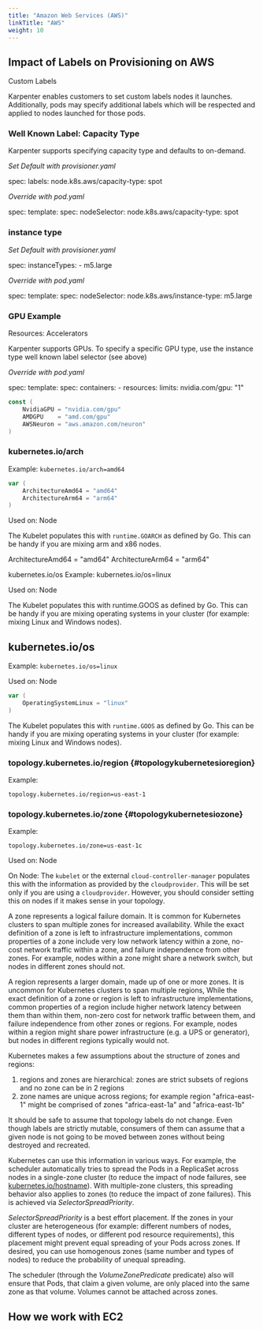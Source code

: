```yaml
---
title: "Amazon Web Services (AWS)"
linkTitle: "AWS"
weight: 10
---
```


## Impact of Labels on Provisioning on AWS 

Custom Labels

Karpenter enables customers to set custom labels nodes it launches. Additionally, pods may specify additional labels which will be respected and applied to nodes launched for those pods. 

### Well Known Label: Capacity Type

Karpenter supports specifying capacity type and defaults to on-demand.

*Set Default with provisioner.yaml*

spec:
  labels: 
    node.k8s.aws/capacity-type: spot

*Override with pod.yaml*

spec:
  template:
    spec:
      nodeSelector:
        node.k8s.aws/capacity-type: spot

### instance type

*Set Default with provisioner.yaml*

spec:
  instanceTypes:
    - m5.large

*Override with pod.yaml*

spec:
  template:
    spec:
      nodeSelector:
        node.k8s.aws/instance-type: m5.large

### GPU Example

Resources: Accelerators

Karpenter supports GPUs. To specify a specific GPU type, use the instance type well known label selector (see above)

*Override with pod.yaml*

spec:
  template:
    spec:
      containers:
      - resources:
          limits:
            nvidia.com/gpu: "1"


```go
const (
	NvidiaGPU = "nvidia.com/gpu"
	AMDGPU    = "amd.com/gpu"
	AWSNeuron = "aws.amazon.com/neuron"
)
```


### kubernetes.io/arch

Example: `kubernetes.io/arch=amd64`

```go
var (
	ArchitectureAmd64 = "amd64"
	ArchitectureArm64 = "arm64"
)
```

Used on: Node

The Kubelet populates this with `runtime.GOARCH` as defined by Go. This can be handy if you are mixing arm and x86 nodes.

ArchitectureAmd64 = "amd64"
	ArchitectureArm64 = "arm64"

kubernetes.io/os 
Example: kubernetes.io/os=linux

Used on: Node

The Kubelet populates this with runtime.GOOS as defined by Go. This can be handy if you are mixing operating systems in your cluster (for example: mixing Linux and Windows nodes).

## kubernetes.io/os

Example: `kubernetes.io/os=linux`

Used on: Node

```go
var (
	OperatingSystemLinux = "linux"
)
```

The Kubelet populates this with `runtime.GOOS` as defined by Go. This can be handy if you are mixing operating systems in your cluster (for example: mixing Linux and Windows nodes).

### topology.kubernetes.io/region {#topologykubernetesioregion}

Example:

`topology.kubernetes.io/region=us-east-1`

### topology.kubernetes.io/zone {#topologykubernetesiozone}

Example:

`topology.kubernetes.io/zone=us-east-1c`

Used on: Node

On Node: The `kubelet` or the external `cloud-controller-manager` populates this with the information as provided by the `cloudprovider`.  This will be set only if you are using a `cloudprovider`. However, you should consider setting this on nodes if it makes sense in your topology.

A zone represents a logical failure domain.  It is common for Kubernetes clusters to span multiple zones for increased availability.  While the exact definition of a zone is left to infrastructure implementations, common properties of a zone include very low network latency within a zone, no-cost network traffic within a zone, and failure independence from other zones.  For example, nodes within a zone might share a network switch, but nodes in different zones should not.

A region represents a larger domain, made up of one or more zones.  It is uncommon for Kubernetes clusters to span multiple regions,  While the exact definition of a zone or region is left to infrastructure implementations, common properties of a region include higher network latency between them than within them, non-zero cost for network traffic between them, and failure independence from other zones or regions.  For example, nodes within a region might share power infrastructure (e.g. a UPS or generator), but nodes in different regions typically would not.

Kubernetes makes a few assumptions about the structure of zones and regions:
1) regions and zones are hierarchical: zones are strict subsets of regions and no zone can be in 2 regions
2) zone names are unique across regions; for example region "africa-east-1" might be comprised of zones "africa-east-1a" and "africa-east-1b"

It should be safe to assume that topology labels do not change.  Even though labels are strictly mutable, consumers of them can assume that a given node is not going to be moved between zones without being destroyed and recreated.

Kubernetes can use this information in various ways.  For example, the scheduler automatically tries to spread the Pods in a ReplicaSet across nodes in a single-zone cluster (to reduce the impact of node failures, see [kubernetes.io/hostname](#kubernetesiohostname)). With multiple-zone clusters, this spreading behavior also applies to zones (to reduce the impact of zone failures). This is achieved via _SelectorSpreadPriority_.

_SelectorSpreadPriority_ is a best effort placement. If the zones in your cluster are heterogeneous (for example: different numbers of nodes, different types of nodes, or different pod resource requirements), this placement might prevent equal spreading of your Pods across zones. If desired, you can use homogenous zones (same number and types of nodes) to reduce the probability of unequal spreading.

The scheduler (through the _VolumeZonePredicate_ predicate) also will ensure that Pods, that claim a given volume, are only placed into the same zone as that volume. Volumes cannot be attached across zones. 


## How we work with EC2